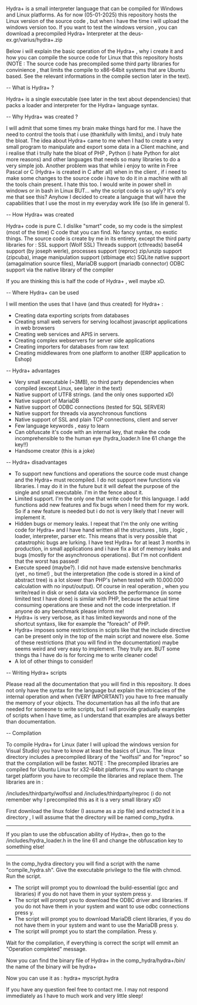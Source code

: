 Hydra+ is a small interpreter language that can be compiled for Windows and Linux platforms.
As for now (05-01-2025) this repository hosts the Linux version of the source code , but when i have the 
time i will upload the windows version too. If you want to test the windows version , you can download a precompiled 
Hydra+ Interpreter at the deus-ex.gr/varius/hydra+.zip

Below i will explain the basic operation of the Hydra+ , why i create it and how you can compile the source code for Linux 
that this repository hosts (NOTE : The source code has precompiled some third party libraries for convinience , that limits the compile to x86-64bit systems that are Ubuntu based.
See the relevant informations in the compile section later in the text).

-- What is Hydra+ ? 

Hydra+ is a single executable (see later in the text about dependencies) that packs a loader and interpreter for the Hydra+ language syntax.

-- Why Hydra+ was created ?

I will admit that some times my brain make things hard for me. I have the need to control the tools that i use (thankfully with limits), and
i truly hate the bloat. The idea about Hydra+ came to me when I had to create a very small program to manipulate and export some data in a Client machine, and i realise
that i trully hate the bloat of PHP , Python (i hate Python for alot more reasons) and other languages that needs so many libraries to do 
a very simple job. Another problem was that while i enjoy to write in Free Pascal or C (Hydra+ is created in C after all) when in the client , if i need to make some changes 
to the source code i have to do it in a machine with all the tools chain present. I hate this too. I would write in power shell in windows or 
in bash in Linux BUT... why the script code is so ugly? It's only me that see this? Anyhow I decided to create a language that will have the capabilities that
I use the most in my everyday work life (so life in general !).

-- How Hydra+ was created

Hydra+ code is pure C. I dislike "smart" code, so my code is the simplest (most of the time) C code that you can find. No fancy syntax, no exotic things.
The source code is create by me in its entirety, except the third party libraries for :
SSL support (Wolf SSL) 
Threads support (cthreads)
base64 support (by joseph werle),
processes support (reproc)
zip/unzip support (zipcuba),
image manipulation support (stbimage etc)
SQLite native support (amagalmation source files),
MariaDB support (mariadb connector)
ODBC support via the native library of the compiler

If you are thinking this is half the code of Hydra+ , well maybe xD.

-- Where Hydra+ can be used

I will mention the uses that I have (and thus created) for Hydra+ :
- Creating data exporting scripts from databases
- Creating small web servers for serving localhost javascript applications in web browsers
- Creating web services and APIS in servers.
- Creating complex webservers for server side applications
- Creating importers for databases from raw text
- Creating middlewares from one platform to another (ERP application to Eshop)

-- Hydra+ advantages

- Very small executable (~3MB), no third party dependencies when compiled (except Linux, see later in the text)
- Native support of UTF8 strings. (and the only ones supported xD) 
- Native support of MariaDB
- Native support of ODBC connections (tested for SQL SERVER)
- Native support for threads via asynchronous functions
- Native support of SSL and plain TCP connections, client and server
- Few language keywords , easy to learn
- Can obfuscate it's code with an internal key, that make the code incomprehensible to the human eye (hydra_loader.h line 61 change the key!!)
- Handsome creator (this is a joke)

-- Hydra+ disadvantages

- To support new functions and operations the source code must change and the Hydra+ must recompiled.
  I do not support new functions via libraries. I may do it in the future but it will defeat the purpose of the
  single and small executable. I'm in the fence about it.
- Limited support. I'm the only one that write code for this language. I add functions add new features and fix bugs
  when I need them for my work. So if a new feature is needed but i do not is very likely that I never will implement it.
- Hidden bugs or memory leaks. I repeat that I'm the only one writing code for Hydra+ and I have hand written all the structures , lists ,
  logic , loader, interpreter, parser etc. This means that is very possible that catastrophic bugs are lurking. I have test Hydra+ for at least 3
  months in production, in small applications and i have fix a lot of memory leaks and bugs (mostly for the asynchronous operations). But
  I'm not confident that the worst has passed!
- Execute speed (maybe?). I did not have made extensive benchmarks (yet , no time!) , but the interpretation (the code is stored in a kind of abstract tree)
  is a lot slower than PHP's (when tested with 10.000.000 calculation with no input/output). Of course in real operation , when you write/read in disk or send data via sockets
  the performance (in some limited test I have done) is similar with PHP, because the actual time consuming operations are these and not
  the code interpretation. If anyone do any benchmark please inform me! 
- Hydra+ is very verbose, as it has limited keywords and none of the shortcut syntaxs, like for example the "foreach" of PHP. 
- Hydra+ imposes some restrictions in scipts like that the include directive can be present only in the top of the main script and nowere else.
  Some of these restrictions (that you will find in the documentation) maybe seems weird and very easy to implement. They trully are. BUT some things tha I have do is for forcing me to write cleaner code! 
- A lot of other things to consider!

-- Writing Hydra+ scripts

Please read all the documentation that you will find in this repository. It does not only have the syntax for the language but explain the intricacies
of the internal operation and when (VERY IMPORTANT) you have to free manually the memory of your objects.
The documentation has all the info that are needed for someone to write scripts, but I will provide gradually examples of scripts when I have time, as I
understand that examples are always better than documentation. 

-- Compilation

To compile Hydra+ for Linux (later I will upload the windows version for Visual Studio) you have to know
at least the basics of Linux.
The linux directory includes a precompiled library of the "wolfssl" and for "reproc" so that the compilation will be faster.
NOTE : The precompiled libraries are compiled for Ubuntu Linux for x32-64bit platforms. If you want to change 
target platform you have to recompile the libraries and replace them. The libraries are  in :

/includes/thirdparty/wolfssl
and
/includes/thirdparty/reproc (i do not remember why I precompiled this as it is a very small library xD)

First download the linux folder (I assume as a zip file) and extracted it in a directory , I will assume that the directory will be named comp_hydra.

***
If you plan to use the obfuscation ability of Hydra+, then go to the /includes/hydra_loader.h in the line 61 and change the obfuscation key to something else!  
***

In the comp_hydra directory you will find a script with the name "compile_hydra.sh". Give the executable privilege to the file with chmod.
Run the script. 
- The script will prompt you to download the build-essential (gcc and libraries) if you do not have them in your system
press y.
- The script will prompt you to download the ODBC driver and libraries. If you do not have them in your system and want to use odbc connections
  press y.
- The script will prompt you to download MariaDB client libraries, if you do not have them in your system and want to use the MariaDB
  press y.
- The script will prompt you to start the compilation. Press y.

Wait for the compilation, if everything is correct the script will emmit an "Operation completed" message.

Now you can find the binary file of Hydra+ in the comp_hydra/hydra+/bin/
the name of the binary will be hydra+

Now you can use it as :  hydra+ myscript.hydra


If you have any question feel free to contact me. I may not respond immediately as I have to much work and very little sleep! 







